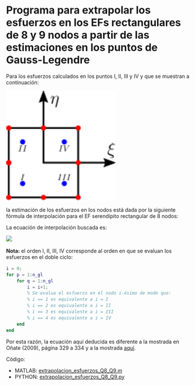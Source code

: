 # Programa para extrapolar los esfuerzos en los EFs rectangulares de 8 y 9 nodos a partir de las estimaciones en los puntos de Gauss-Legendre

Para los esfuerzos calculados en los puntos I, II, III y IV y que se muestran a continuación:

<img src="extrapolacion_esfuerzos.svg" width="300">

la estimación de los esfuerzos en los nodos está dada por la siguiente fórmula de interpolación para el EF serendípito rectangular de 8 nodos:

La ecuación de interpolación buscada es:
<!---
Compile en: https://tex.s2cms.com

\begin{pmatrix}
\sigma_{\text{nodo }1} \\
\sigma_{\text{nodo }2} \\
\sigma_{\text{nodo }3} \\
\sigma_{\text{nodo }4} \\
\sigma_{\text{nodo }5} \\
\sigma_{\text{nodo }6} \\
\sigma_{\text{nodo }7} \\
\sigma_{\text{nodo }8}
\end{pmatrix}
 =
\underbrace{\begin{pmatrix} \frac{\sqrt{3}}{2} + 1 & - \frac{1}{2} & - \frac{1}{2} & 1 - \frac{\sqrt{3}}{2}\\ \frac{\sqrt{3}}{4} + \frac{1}{4} & \frac{1}{4} - \frac{\sqrt{3}}{4} & \frac{\sqrt{3}}{4} + \frac{1}{4} & \frac{1}{4} - \frac{\sqrt{3}}{4}\\ - \frac{1}{2} & 1 - \frac{\sqrt{3}}{2} & \frac{\sqrt{3}}{2} + 1 & - \frac{1}{2}\\ \frac{1}{4} - \frac{\sqrt{3}}{4} & \frac{1}{4} - \frac{\sqrt{3}}{4} & \frac{\sqrt{3}}{4} + \frac{1}{4} & \frac{\sqrt{3}}{4} + \frac{1}{4}\\ 1 - \frac{\sqrt{3}}{2} & - \frac{1}{2} & - \frac{1}{2} & \frac{\sqrt{3}}{2} + 1\\ \frac{1}{4} - \frac{\sqrt{3}}{4} & \frac{\sqrt{3}}{4} + \frac{1}{4} & \frac{1}{4} - \frac{\sqrt{3}}{4} & \frac{\sqrt{3}}{4} + \frac{1}{4}\\ - \frac{1}{2} & \frac{\sqrt{3}}{2} + 1 & 1 - \frac{\sqrt{3}}{2} & - \frac{1}{2}\\ \frac{\sqrt{3}}{4} + \frac{1}{4} & \frac{\sqrt{3}}{4} + \frac{1}{4} & \frac{1}{4} - \frac{\sqrt{3}}{4} & \frac{1}{4} - \frac{\sqrt{3}}{4}
\end{pmatrix}}_{\ma{A}_2\ma{A}_1^{-1}}
\begin{pmatrix}
\sigma_I \\
\sigma_{II} \\
\sigma_{III} \\
\sigma_{IV} \\
\end{pmatrix}
--->
![](https://tex.s2cms.ru/svg/%5Cbegin%7Bpmatrix%7D%0A%5Csigma_%7B%5Ctext%7Bnodo%20%7D1%7D%20%5C%5C%0A%5Csigma_%7B%5Ctext%7Bnodo%20%7D2%7D%20%5C%5C%0A%5Csigma_%7B%5Ctext%7Bnodo%20%7D3%7D%20%5C%5C%0A%5Csigma_%7B%5Ctext%7Bnodo%20%7D4%7D%20%5C%5C%0A%5Csigma_%7B%5Ctext%7Bnodo%20%7D5%7D%20%5C%5C%0A%5Csigma_%7B%5Ctext%7Bnodo%20%7D6%7D%20%5C%5C%0A%5Csigma_%7B%5Ctext%7Bnodo%20%7D7%7D%20%5C%5C%0A%5Csigma_%7B%5Ctext%7Bnodo%20%7D8%7D%0A%5Cend%7Bpmatrix%7D%0A%20%3D%0A%5Cunderbrace%7B%5Cbegin%7Bpmatrix%7D%20%5Cfrac%7B%5Csqrt%7B3%7D%7D%7B2%7D%20%2B%201%20%26%20-%20%5Cfrac%7B1%7D%7B2%7D%20%26%20-%20%5Cfrac%7B1%7D%7B2%7D%20%26%201%20-%20%5Cfrac%7B%5Csqrt%7B3%7D%7D%7B2%7D%5C%5C%20%5Cfrac%7B%5Csqrt%7B3%7D%7D%7B4%7D%20%2B%20%5Cfrac%7B1%7D%7B4%7D%20%26%20%5Cfrac%7B1%7D%7B4%7D%20-%20%5Cfrac%7B%5Csqrt%7B3%7D%7D%7B4%7D%20%26%20%5Cfrac%7B%5Csqrt%7B3%7D%7D%7B4%7D%20%2B%20%5Cfrac%7B1%7D%7B4%7D%20%26%20%5Cfrac%7B1%7D%7B4%7D%20-%20%5Cfrac%7B%5Csqrt%7B3%7D%7D%7B4%7D%5C%5C%20-%20%5Cfrac%7B1%7D%7B2%7D%20%26%201%20-%20%5Cfrac%7B%5Csqrt%7B3%7D%7D%7B2%7D%20%26%20%5Cfrac%7B%5Csqrt%7B3%7D%7D%7B2%7D%20%2B%201%20%26%20-%20%5Cfrac%7B1%7D%7B2%7D%5C%5C%20%5Cfrac%7B1%7D%7B4%7D%20-%20%5Cfrac%7B%5Csqrt%7B3%7D%7D%7B4%7D%20%26%20%5Cfrac%7B1%7D%7B4%7D%20-%20%5Cfrac%7B%5Csqrt%7B3%7D%7D%7B4%7D%20%26%20%5Cfrac%7B%5Csqrt%7B3%7D%7D%7B4%7D%20%2B%20%5Cfrac%7B1%7D%7B4%7D%20%26%20%5Cfrac%7B%5Csqrt%7B3%7D%7D%7B4%7D%20%2B%20%5Cfrac%7B1%7D%7B4%7D%5C%5C%201%20-%20%5Cfrac%7B%5Csqrt%7B3%7D%7D%7B2%7D%20%26%20-%20%5Cfrac%7B1%7D%7B2%7D%20%26%20-%20%5Cfrac%7B1%7D%7B2%7D%20%26%20%5Cfrac%7B%5Csqrt%7B3%7D%7D%7B2%7D%20%2B%201%5C%5C%20%5Cfrac%7B1%7D%7B4%7D%20-%20%5Cfrac%7B%5Csqrt%7B3%7D%7D%7B4%7D%20%26%20%5Cfrac%7B%5Csqrt%7B3%7D%7D%7B4%7D%20%2B%20%5Cfrac%7B1%7D%7B4%7D%20%26%20%5Cfrac%7B1%7D%7B4%7D%20-%20%5Cfrac%7B%5Csqrt%7B3%7D%7D%7B4%7D%20%26%20%5Cfrac%7B%5Csqrt%7B3%7D%7D%7B4%7D%20%2B%20%5Cfrac%7B1%7D%7B4%7D%5C%5C%20-%20%5Cfrac%7B1%7D%7B2%7D%20%26%20%5Cfrac%7B%5Csqrt%7B3%7D%7D%7B2%7D%20%2B%201%20%26%201%20-%20%5Cfrac%7B%5Csqrt%7B3%7D%7D%7B2%7D%20%26%20-%20%5Cfrac%7B1%7D%7B2%7D%5C%5C%20%5Cfrac%7B%5Csqrt%7B3%7D%7D%7B4%7D%20%2B%20%5Cfrac%7B1%7D%7B4%7D%20%26%20%5Cfrac%7B%5Csqrt%7B3%7D%7D%7B4%7D%20%2B%20%5Cfrac%7B1%7D%7B4%7D%20%26%20%5Cfrac%7B1%7D%7B4%7D%20-%20%5Cfrac%7B%5Csqrt%7B3%7D%7D%7B4%7D%20%26%20%5Cfrac%7B1%7D%7B4%7D%20-%20%5Cfrac%7B%5Csqrt%7B3%7D%7D%7B4%7D%0A%5Cend%7Bpmatrix%7D%7D_%7B%5Cma%7BA%7D_2%5Cma%7BA%7D_1%5E%7B-1%7D%7D%0A%5Cbegin%7Bpmatrix%7D%0A%5Csigma_I%20%5C%5C%0A%5Csigma_%7BII%7D%20%5C%5C%0A%5Csigma_%7BIII%7D%20%5C%5C%0A%5Csigma_%7BIV%7D%20%5C%5C%0A%5Cend%7Bpmatrix%7D%5Cnonumber)

**Nota:** el orden I, II, III, IV corresponde al orden en que se evaluan los esfuerzos en el doble ciclo:
```matlab
i = 0;
for p = 1:n_gl
    for q = 1:n_gl
        i = i+1;
        % Se evalua el esfuerzo en el nodo i-ésimo de modo que:
        % i == 1 es equivalente a i = I
        % i == 2 es equivalente a i = II
        % i == 3 es equivalente a i = III
        % i == 4 es equivalente a i = IV              
    end
end
```

Por esta razón, la ecuación aquí deducida es diferente a la mostrada en Oñate (2009), página 329 a 334 y a la mostrada [aquí](http://books.google.com/books?id=lcSwbhop_XYC&pg=PA485&lpg=PA485&dq=%22nodal+stresses%22+%22gauss+points%22&source=bl&ots=75zUqMQDY1&sig=FJ_I-NbkkDkeKeIum9JOvlXqje4&hl=de&ei=M6OoTe_JJ-aJ0QH_haj5CA&sa=X&oi=book_result&ct=result&resnum=54&ved=0CJ4EEOgBMDU#v=onepage&q=%22nodal%20stresses%22%20%22gauss%20points%22&f=false).

Cödigo:
* MATLAB: [extrapolacion_esfuerzos_Q8_Q9.m](extrapolacion_esfuerzos_Q8_Q9.m)
* PYTHON: [extrapolacion_esfuerzos_Q8_Q9.py](extrapolacion_esfuerzos_Q8_Q9.py)